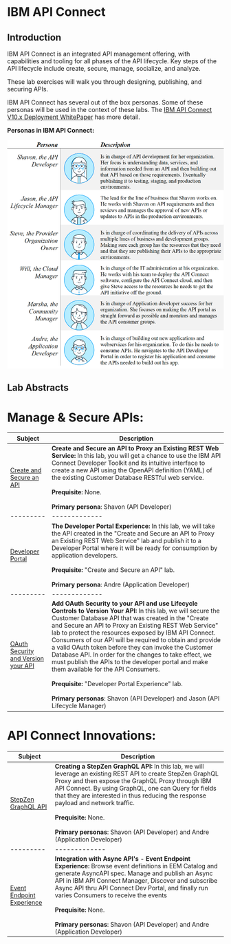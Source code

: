 # IBM API Connect

## Introduction
IBM API Connect is an integrated API management offering, with capabilities and tooling for all phases of the API lifecycle. Key steps of the API lifecycle include create, secure, manage, socialize, and analyze.

These lab exercises will walk you through designing, publishing, and securing APIs.

IBM API Connect has several out of the box personas. Some of these personas will be used in the context of these labs. The [IBM API Connect V10.x Deployment WhitePaper](https://community.ibm.com/HigherLogic/System/DownloadDocumentFile.ashx?DocumentFileKey=21e9c4e0-f733-c7b1-3267-b1a604ebb0e1&forceDialog=0) has more detail.

**Personas in IBM API Connect:**

![alt text](images/personas.png)

## Lab Abstracts

# Manage & Secure APIs:

| Subject | Description |
|---------|-------------|
| [Create and Secure an API](Create-and-Secure/ReadMe.md)       | **Create and Secure an API to Proxy an Existing REST Web Service:** In this lab, you will get a chance to use the IBM API Connect Developer Toolkit and its intuitive interface to create a new API using the OpenAPI definition (YAML) of the existing Customer Database RESTful web service.<br><br>**Prequisite:** None.<br><br>**Primary persona**: Shavon (API Developer)
|---------|-------------|
| [Developer Portal](Developer-Portal/ReadMe.md)       | **The Developer Portal Experience:** In this lab, we will take the API created in the "Create and Secure an API to Proxy an Existing REST Web Service" lab and publish it to a Developer Portal where it will be ready for consumption by application developers.<br><br>**Prequisite:** "Create and Secure an API" lab.<br><br>**Primary persona**: Andre (Application Developer)
|---------|-------------|
| [OAuth Security and Version your API](OAuth-Versioning/ReadMe.md)       | **Add OAuth Security to your API and use Lifecycle Controls to Version Your API:** In this lab, we will secure the Customer Database API that was created in the "Create and Secure an API to Proxy an Existing REST Web Service" lab to protect the resources exposed by IBM API Connect. Consumers of our API will be required to obtain and provide a valid OAuth token before they can invoke the Customer Database API. In order for the changes to take effect, we must publish the APIs to the developer portal and make them available for the API Consumers.<br><br>**Prequisite:** "Developer Portal Experience" lab.<br><br>**Primary personas**: Shavon (API Developer) and Jason (API Lifecycle Manager)


# API Connect Innovations:

| Subject | Description |
|---------|-------------|
| [StepZen GraphQL API](StepZen-GraphQL/ReadMe.md)       | **Creating a StepZen GraphQL API:** In this lab, we will leverage an existing REST API to create StepZen GraphQL Proxy and then expose the GraphQL Proxy through IBM API Connect. By using GraphQL, one can Query for fields that they are interested in thus reducing the response payload and network traffic. <br><br>**Prequisite:** None.<br><br>**Primary personas**:  Shavon (API Developer) and Andre (Application Developer)
|---------|-------------|
| [Event Endpoint Experience](Event-EndPoint/index.md)       | **Integration with Async API's - Event Endpoint Experience:** Browse event definitions in EEM Catalog and generate AsyncAPI spec. Manage and publish an Async API in IBM API Connect Manager, Discover and subscribe Async API thru API Connect Dev Portal, and finally run varies Consumers to receive the events<br/><br>**Prequisite:** None.<br><br>**Primary personas**: Shavon (API Developer) and Andre (Application Developer)
